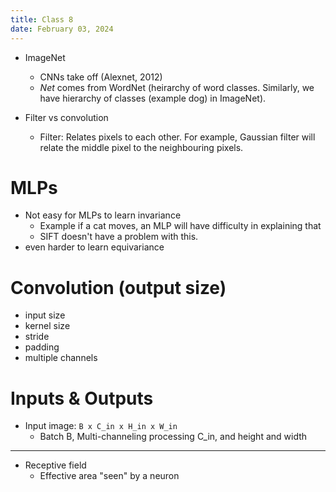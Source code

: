 ```yaml
---
title: Class 8
date: February 03, 2024
---
```


- ImageNet
    - CNNs take off (Alexnet, 2012)
    - *Net* comes from WordNet (heirarchy of word classes. Similarly, we have hierarchy of classes (example dog) in ImageNet).

- Filter vs convolution
    - Filter: Relates pixels to each other. For example, Gaussian filter will relate the middle pixel to the neighbouring pixels.


# MLPs

- Not easy for MLPs to learn invariance
    - Example if a cat moves, an MLP will have difficulty in explaining that
    - SIFT doesn't have a problem with this.
- even harder to learn equivariance

# Convolution (output size)

- input size 
- kernel size
- stride
- padding
- multiple channels

# Inputs & Outputs

- Input image: `B x C_in x H_in x W_in`
    - Batch B, Multi-channeling processing C_in, and height and width

---

- Receptive field
    - Effective area "seen" by a neuron

